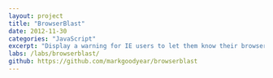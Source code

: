 ```yaml
---
layout: project
title: "BrowserBlast"
date: 2012-11-30
categories: "JavaScript"
excerpt: "Display a warning for IE users to let them know their browser isn’t supported."
labs: /labs/browserblast/
github: https://github.com/markgoodyear/browserblast
---
```


